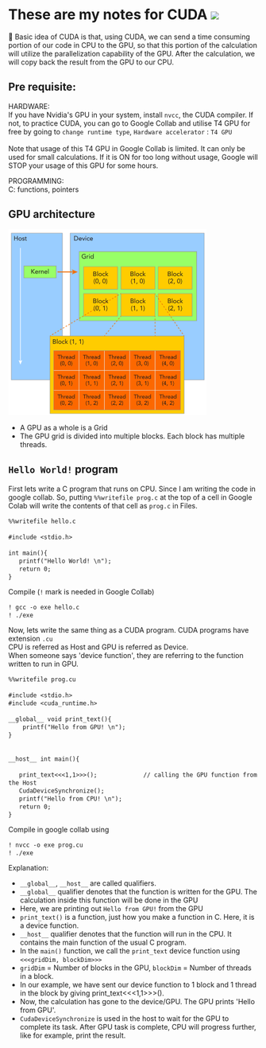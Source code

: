 # These are my notes for CUDA <img width="100" src="https://github.com/user-attachments/assets/3fd4dd57-55a6-47d6-a43b-75ea93ea2539"/>

👋 Basic idea of CUDA is that, using CUDA, we can send a time consuming portion of our code in CPU to the GPU, so that this portion of the calculation will utilize the parallelization capability of the GPU. After the calculation, we will copy back the result from the GPU to our CPU.  

## Pre requisite: </br>

HARDWARE:</br> 
If you have Nvidia's GPU in your system, install `nvcc`, the CUDA compiler. If not, to practice CUDA, you can go to Google Collab and utilise T4 GPU for free by going to `change runtime type`, `Hardware accelerator` : `T4 GPU` </br>
</br>
Note that usage of this T4 GPU in Google Collab is limited. It can only be used for small calculations. If it is ON for too long without usage, Google will STOP your usage of this GPU for some hours.</br>

PROGRAMMING: </br>
C: functions, pointers


## GPU architecture
<img src="blocks.png" width="400"/>

* A GPU as a whole is a Grid
* The GPU grid is divided into multiple blocks. Each block has multiple threads. 


## `Hello World!` program

First lets write a C program that runs on CPU. Since I am writing the code in google collab. So, putting `%%writefile prog.c` at the top of a cell in Google Colab will write the contents of that cell as `prog.c` in Files.
```
%%writefile hello.c

#include <stdio.h>

int main(){
   printf("Hello World! \n");
   return 0;
}
```

Compile (`!` mark is needed in Google Collab) 
```
! gcc -o exe hello.c
! ./exe
```

Now, lets write the same thing as a CUDA program. CUDA programs have extension `.cu` </br> 
CPU is referred as Host and GPU is referred as Device. </br>
When someone says 'device function', they are referring to the function written to run in GPU.  

```
%%writefile prog.cu

#include <stdio.h>
#include <cuda_runtime.h>

__global__ void print_text(){                   
    printf("Hello from GPU! \n");
}


__host__ int main(){

   print_text<<<1,1>>>();             // calling the GPU function from the Host
   CudaDeviceSynchronize();
   printf("Hello from CPU! \n");
   return 0;
}
```
Compile in google collab using 
```
! nvcc -o exe prog.cu
! ./exe
```

Explanation:
* `__global__`, `__host__` are called qualifiers.
* `__global__` qualifier denotes that the function is written for the GPU. The calculation inside this function will be done in the GPU
* Here, we are printing out `Hello from GPU!` from the GPU
* `print_text()` is a function, just how you make a function in C. Here, it is a device function.
* `__host__` qualifier denotes that the function will run in the CPU. It contains the main function of the usual C program.
* In the `main()` function, we call the `print_text` device function using `<<<gridDim, blockDim>>>`
* `gridDim` = Number of blocks in the GPU, `blockDim` = Number of threads in a block.
* In our example, we have sent our device function to 1 block and 1 thread in the block by giving print_text<<<1,1>>>().
* Now, the calculation has gone to the device/GPU. The GPU prints 'Hello from GPU'. 
* `CudaDeviceSynchronize` is used in the host to wait for the GPU to complete its task. After GPU task is complete, CPU will progress further, like for example, print the result.   



<!---

## Static global memory variables

* Create static variable using the qualifier __device__
* The unique thing about static variable is that it does not require a cudaMalloc(). The variable is accessible by both device function and host function.
--->
